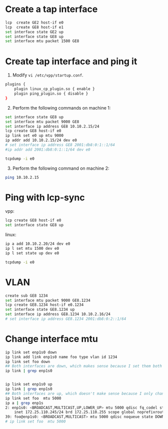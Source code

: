 # Create a tap interface
``` bash
lcp  create GE2 host-if e0
lcp  create GE8 host-if e1
set interface state GE2 up
set interface state GE8 up
set interface mtu packet 1500 GE8
```


# Create tap interface and ping it

1. Modify ```vi /etc/vpp/startup.conf```.
``` bash
plugins {
    plugin linux_cp_plugin.so { enable }
    plugin ping_plugin.so { disable }
}

```
2. Perform the following commands on machine 1:
``` bash 
set interface state GE8 up
set interface mtu packet 9000 GE8
set interface ip address GE8 10.10.2.15/24
lcp create GE8 host-if e0
ip link set e0 up mtu 9000
ip addr add 10.10.2.15/24 dev e0
# set interface ip address GE8 2001:db8:0:1::1/64
#ip addr add 2001:db8:0:1::1/64 dev e0

tcpdump -i e0
```
3. Perform the following command on machine 2:

``` bash
ping 10.10.2.15
```

# Ping with lcp-sync

vpp:
``` bash
lcp create GE8 host-if e0
set interface state GE8 up
```

linux:
``` bash
ip a add 10.10.2.20/24 dev e0
ip l set mtu 1500 dev e0
ip l set state up dev e0

tcpdump -i e0
```

# VLAN

``` bash
create sub GE8 1234
set interface mtu packet 9000 GE8.1234
lcp create GE8.1234 host-if e0.1234
set interface state GE8.1234 up
set interface ip address GE8.1234 10.10.2.16/24
# set interface ip address GE8.1234 2001:db8:0:2::1/64
```

# Change interface mtu

``` bash
ip link set enp1s0 down
ip link add link enp1s0 name foo type vlan id 1234
ip link set foo down
## Both interfaces are down, which makes sense because I set them both down
ip link | grep enp1s0


ip link set enp1s0 up
ip link | grep enp1s0
## Both interfaces are up, which doesn't make sense because I only changed one of them!
ip link set foo  mtu 5000
ip a | grep enp1s
2: enp1s0: <BROADCAST,MULTICAST,UP,LOWER_UP> mtu 5000 qdisc fq_codel state UP group default qlen 1000
    inet 172.25.110.245/24 brd 172.25.110.255 scope global noprefixroute enp1s0
39: foo@enp1s0: <BROADCAST,MULTICAST> mtu 5000 qdisc noqueue state DOWN group default qlen 1000
# ip link set foo  mtu 5000


```
